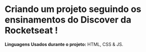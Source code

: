 # Criando um projeto seguindo os ensinamentos do Discover da Rocketseat !
**Linguagens Usados durante o projeto:**
 HTML, CSS & JS.
